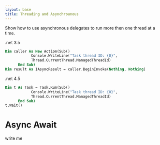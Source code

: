 ```yaml
---
layout: base
title: Threading and Asynchrounous
---
```


Show how to use asynchronous delegates to run more then one thread at a time.

.net 3.5
```vb
Dim caller As New Action(Sub()
            Console.WriteLine("Task thread ID: {0}",
            Thread.CurrentThread.ManagedThreadId)
      End Sub)
Dim result As IAsyncResult = caller.BeginInvoke(Nothing, Nothing)
```

.net 4.5
```vb
Dim t As Task = Task.Run(Sub()
            Console.WriteLine("Task thread ID: {0}",
            Thread.CurrentThread.ManagedThreadId)
      End Sub)
t.Wait()
```

# Async Await
write me
